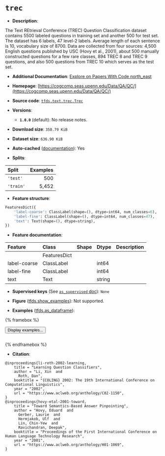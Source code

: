 <div itemscope itemtype="http://schema.org/Dataset">
  <div itemscope itemprop="includedInDataCatalog" itemtype="http://schema.org/DataCatalog">
    <meta itemprop="name" content="TensorFlow Datasets" />
  </div>
  <meta itemprop="name" content="trec" />
  <meta itemprop="description" content="The Text REtrieval Conference (TREC) Question Classification dataset contains 5500 labeled questions in training set and another 500 for test set. The dataset has 6 labels, 47 level-2 labels. Average length of each sentence is 10, vocabulary size of 8700.&#10;Data are collected from four sources: 4,500 English questions published by USC (Hovy et al., 2001), about 500 manually constructed questions for a few rare classes, 894 TREC 8 and TREC 9 questions, and also 500 questions from TREC 10 which serves as the test set.&#10;&#10;To use this dataset:&#10;&#10;```python&#10;import tensorflow_datasets as tfds&#10;&#10;ds = tfds.load(&#x27;trec&#x27;, split=&#x27;train&#x27;)&#10;for ex in ds.take(4):&#10;  print(ex)&#10;```&#10;&#10;See [the guide](https://www.tensorflow.org/datasets/overview) for more&#10;informations on [tensorflow_datasets](https://www.tensorflow.org/datasets).&#10;&#10;" />
  <meta itemprop="url" content="https://www.tensorflow.org/datasets/catalog/trec" />
  <meta itemprop="sameAs" content="https://cogcomp.seas.upenn.edu/Data/QA/QC/" />
  <meta itemprop="citation" content="@inproceedings{li-roth-2002-learning,&#10;    title = &quot;Learning Question Classifiers&quot;,&#10;    author = &quot;Li, Xin  and&#10;      Roth, Dan&quot;,&#10;    booktitle = &quot;{COLING} 2002: The 19th International Conference on Computational Linguistics&quot;,&#10;    year = &quot;2002&quot;,&#10;    url = &quot;https://www.aclweb.org/anthology/C02-1150&quot;,&#10;}&#10;@inproceedings{hovy-etal-2001-toward,&#10;    title = &quot;Toward Semantics-Based Answer Pinpointing&quot;,&#10;    author = &quot;Hovy, Eduard  and&#10;      Gerber, Laurie  and&#10;      Hermjakob, Ulf  and&#10;      Lin, Chin-Yew  and&#10;      Ravichandran, Deepak&quot;,&#10;    booktitle = &quot;Proceedings of the First International Conference on Human Language Technology Research&quot;,&#10;    year = &quot;2001&quot;,&#10;    url = &quot;https://www.aclweb.org/anthology/H01-1069&quot;,&#10;}" />
</div>

# `trec`


*   **Description**:

The Text REtrieval Conference (TREC) Question Classification dataset contains
5500 labeled questions in training set and another 500 for test set. The dataset
has 6 labels, 47 level-2 labels. Average length of each sentence is 10,
vocabulary size of 8700. Data are collected from four sources: 4,500 English
questions published by USC (Hovy et al., 2001), about 500 manually constructed
questions for a few rare classes, 894 TREC 8 and TREC 9 questions, and also 500
questions from TREC 10 which serves as the test set.

*   **Additional Documentation**:
    <a class="button button-with-icon" href="https://paperswithcode.com/dataset/trec-10">
    Explore on Papers With Code
    <span class="material-icons icon-after" aria-hidden="true"> north_east
    </span> </a>

*   **Homepage**:
    [https://cogcomp.seas.upenn.edu/Data/QA/QC/](https://cogcomp.seas.upenn.edu/Data/QA/QC/)

*   **Source code**:
    [`tfds.text.trec.Trec`](https://github.com/tensorflow/datasets/tree/master/tensorflow_datasets/text/trec/trec.py)

*   **Versions**:

    *   **`1.0.0`** (default): No release notes.

*   **Download size**: `350.79 KiB`

*   **Dataset size**: `636.90 KiB`

*   **Auto-cached**
    ([documentation](https://www.tensorflow.org/datasets/performances#auto-caching)):
    Yes

*   **Splits**:

Split     | Examples
:-------- | -------:
`'test'`  | 500
`'train'` | 5,452

*   **Feature structure**:

```python
FeaturesDict({
    'label-coarse': ClassLabel(shape=(), dtype=int64, num_classes=6),
    'label-fine': ClassLabel(shape=(), dtype=int64, num_classes=47),
    'text': Text(shape=(), dtype=string),
})
```

*   **Feature documentation**:

Feature      | Class        | Shape | Dtype  | Description
:----------- | :----------- | :---- | :----- | :----------
             | FeaturesDict |       |        |
label-coarse | ClassLabel   |       | int64  |
label-fine   | ClassLabel   |       | int64  |
text         | Text         |       | string |

*   **Supervised keys** (See
    [`as_supervised` doc](https://www.tensorflow.org/datasets/api_docs/python/tfds/load#args)):
    `None`

*   **Figure**
    ([tfds.show_examples](https://www.tensorflow.org/datasets/api_docs/python/tfds/visualization/show_examples)):
    Not supported.

*   **Examples**
    ([tfds.as_dataframe](https://www.tensorflow.org/datasets/api_docs/python/tfds/as_dataframe)):

<!-- mdformat off(HTML should not be auto-formatted) -->

{% framebox %}

<button id="displaydataframe">Display examples...</button>
<div id="dataframecontent" style="overflow-x:auto"></div>
<script>
const url = "https://storage.googleapis.com/tfds-data/visualization/dataframe/trec-1.0.0.html";
const dataButton = document.getElementById('displaydataframe');
dataButton.addEventListener('click', async () => {
  // Disable the button after clicking (dataframe loaded only once).
  dataButton.disabled = true;

  const contentPane = document.getElementById('dataframecontent');
  try {
    const response = await fetch(url);
    // Error response codes don't throw an error, so force an error to show
    // the error message.
    if (!response.ok) throw Error(response.statusText);

    const data = await response.text();
    contentPane.innerHTML = data;
  } catch (e) {
    contentPane.innerHTML =
        'Error loading examples. If the error persist, please open '
        + 'a new issue.';
  }
});
</script>

{% endframebox %}

<!-- mdformat on -->

*   **Citation**:

```
@inproceedings{li-roth-2002-learning,
    title = "Learning Question Classifiers",
    author = "Li, Xin  and
      Roth, Dan",
    booktitle = "{COLING} 2002: The 19th International Conference on Computational Linguistics",
    year = "2002",
    url = "https://www.aclweb.org/anthology/C02-1150",
}
@inproceedings{hovy-etal-2001-toward,
    title = "Toward Semantics-Based Answer Pinpointing",
    author = "Hovy, Eduard  and
      Gerber, Laurie  and
      Hermjakob, Ulf  and
      Lin, Chin-Yew  and
      Ravichandran, Deepak",
    booktitle = "Proceedings of the First International Conference on Human Language Technology Research",
    year = "2001",
    url = "https://www.aclweb.org/anthology/H01-1069",
}
```

